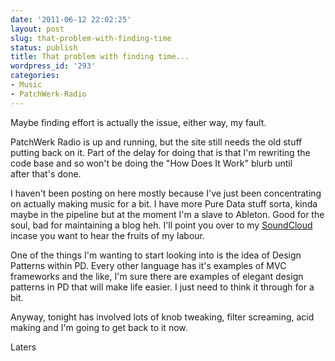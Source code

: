 ```yaml
---
date: '2011-06-12 22:02:25'
layout: post
slug: that-problem-with-finding-time
status: publish
title: That problem with finding time...
wordpress_id: '293'
categories:
- Music
- PatchWerk-Radio
---
```


Maybe finding effort is actually the issue, either way, my fault.

PatchWerk Radio is up and running, but the site still needs the old stuff putting back on it. Part of the delay for doing that is that I'm rewriting the code base and so won't be doing the "How Does It Work" blurb until after that's done.

I haven't been posting on here mostly because I've just been concentrating on actually making music for a bit. I have more Pure Data stuff sorta, kinda maybe in the pipeline but at the moment I'm a slave to Ableton. Good for the soul, bad for maintaining a blog heh. I'll point you over to my [SoundCloud](http://soundcloud.com/tasteforreality) incase you want to hear the fruits of my labour.

One of the things I'm wanting to start looking into is the idea of Design Patterns within PD. Every other language has it's examples of MVC frameworks and the like, I'm sure there are examples of elegant design patterns in PD that will make life easier. I just need to think it through for a bit.

Anyway, tonight has involved lots of knob tweaking, filter screaming, acid making and I'm going to get back to it now.

Laters
